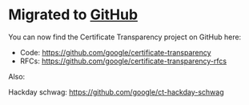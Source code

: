 # Migrated to [GitHub](https://github.com/) #

You can now find the Certificate Transparency project on GitHub here:

  * Code: https://github.com/google/certificate-transparency
  * RFCs: https://github.com/google/certificate-transparency-rfcs

Also:

Hackday schwag: https://github.com/google/ct-hackday-schwag